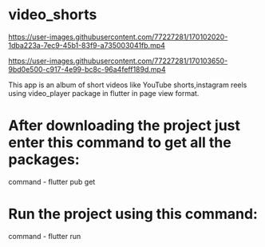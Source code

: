 # video_shorts

https://user-images.githubusercontent.com/77227281/170102020-1dba223a-7ec9-45b1-83f9-a735003041fb.mp4

https://user-images.githubusercontent.com/77227281/170103650-9bd0e500-c917-4e99-bc8c-96a4feff189d.mp4

This app is an album of short videos like YouTube shorts,instagram reels using video_player package in flutter in page view format.

# After downloading the project just enter this command to get all the packages:
command - flutter pub get

# Run the project using this command:
command - flutter run
